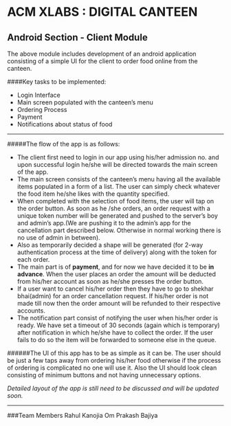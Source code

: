 # ACM XLABS : DIGITAL CANTEEN

## Android Section - Client Module

The above module includes development of an android application consisting of a simple UI for the client to order food online from the canteen.
 
####Key tasks to be implemented:
+ Login Interface
+ Main screen populated with the canteen’s menu
+ Ordering Process
+ Payment 
+ Notifications about status of food
 
*** 
 
#####The flow of the app is as follows:

+ The client first need to login in our app using his/her admission no. and upon successful login he/she will be directed towards the main screen of the app.
+ The main screen consists of the canteen’s menu having all the available items populated in a form of a list. The user can simply check whatever the food item he/she likes with the quantity specified.
+ When completed with the selection of food items, the user will tap on the order button. As soon as he /she orders, an order request with a unique token number will be generated and pushed to the server’s boy and admin’s app.(We are pushing it to the admin’s app for the cancellation part described below. Otherwise in normal working there is no use of admin in between).
+ Also as temporarily decided a shape will be generated (for 2-way authentication process at the time of delivery) along with the token for each order.
+ The main part is of **payment**, and for now we have decided it to be **in advance**. When the user places an order the amount will be deducted from his/her account as soon as he/she presses the order button.
+ If a user want to cancel his/her order then they have to go to shekhar bhai(admin) for an order cancellation request. If his/her order is not made till now then the order amount will be refunded to their respective accounts.
+ The notification part consist of notifying the user when his/her order is ready. We have set a timeout of 30 seconds (again which is temporary) after notification in which he/she have to collect the order. If the user fails to do so the item will be forwarded to someone else in the queue.
 



######The UI of this app has to be as simple as it can be. The user should be just a few taps away from ordering his/her food otherwise if the process of ordering is complicated no one will use it. Also the UI should look clean consisting of minimum buttons and not having unnecessary options.


*Detailed layout of the app is still need to be discussed and will be updated soon.*

***

###Team Members
Rahul Kanojia
Om Prakash Bajiya
